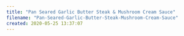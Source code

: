 ```yaml
---
title: "Pan Seared Garlic Butter Steak & Mushroom Cream Sauce"
filename: "Pan-Seared-Garlic-Butter-Steak-Mushroom-Cream-Sauce"
created: 2020-05-25 13:37:07
---
```

